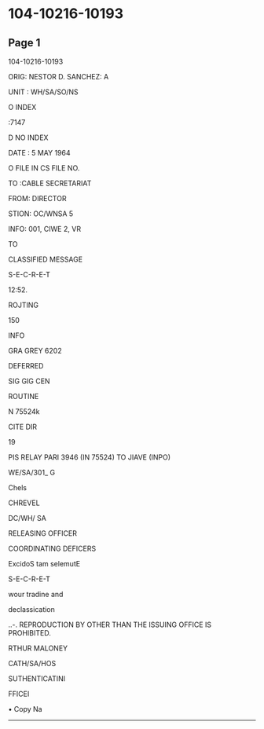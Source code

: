 # 104-10216-10193

## Page 1

104-10216-10193

ORIG: NESTOR D. SANCHEZ: A

UNIT : WH/SA/SO/NS

O INDEX

:7147

D NO INDEX

DATE : 5 MAY 1964

O FILE IN CS FILE NO.

TO :CABLE SECRETARIAT

FROM: DIRECTOR

STION: OC/WNSA 5

INFO: 001, CIWE 2, VR

TO

CLASSIFIED MESSAGE

S-E-C-R-E-T

12:52.

ROJTING

150

INFO

GRA GREY 6202

DEFERRED

SIG GIG CEN

ROUTINE

N 75524k

CITE DIR

19

PIS RELAY PARI 3946 (IN 75524) TO JIAVE (INPO)

WE/SA/301_ G

Chels

CHREVEL

DC/WH/ SA

RELEASING OFFICER

COORDINATING DEFICERS

ExcidoS tam selemutE

S-E-C-R-E-T

wour tradine and

declassication

..-. REPRODUCTION BY OTHER THAN THE ISSUING OFFICE IS PROHIBITED.

RTHUR MALONEY

CATH/SA/HOS

SUTHENTICATINI

FFICEI

• Copy Na

---


